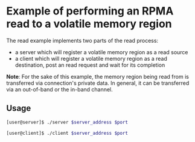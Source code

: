 Example of performing an RPMA read to a volatile memory region
===

The read example implements two parts of the read process:
- a server which will register a volatile memory region as a read source
- a client which will register a volatile memory region as a read destination,
post an read request and wait for its completion

**Note**: For the sake of this example, the memory region being read from is
transferred via connection's private data. In general, it can be transferred via
an out-of-band or the in-band channel.

## Usage

```bash
[user@server]$ ./server $server_address $port
```

```bash
[user@client]$ ./client $server_address $port
```
